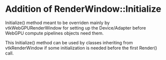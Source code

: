 # Addition of RenderWindow::Initialize

Initialize() method meant to be overriden mainly by vtkWebGPURenderWindow for setting up the Device/Adapter before WebGPU compute pipelines objects need them.

This Initialize() method can be used by classes inheriting from vtkRenderWindow if some initialization is needed before the first Render() call.
